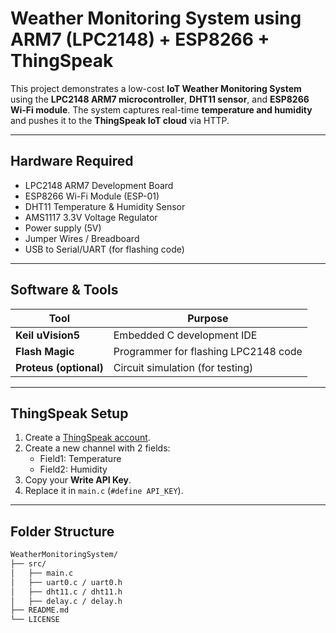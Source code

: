 # Weather Monitoring System using ARM7 (LPC2148) + ESP8266 + ThingSpeak

This project demonstrates a low-cost **IoT Weather Monitoring System** using the **LPC2148 ARM7 microcontroller**, **DHT11 sensor**, and **ESP8266 Wi-Fi module**. The system captures real-time **temperature and humidity** and pushes it to the **ThingSpeak IoT cloud** via HTTP.

---

## Hardware Required

- LPC2148 ARM7 Development Board
- ESP8266 Wi-Fi Module (ESP-01)
- DHT11 Temperature & Humidity Sensor
- AMS1117 3.3V Voltage Regulator
- Power supply (5V)
- Jumper Wires / Breadboard
- USB to Serial/UART (for flashing code)

---

## Software & Tools

| Tool            | Purpose                              |
|-----------------|--------------------------------------|
| **Keil uVision5** | Embedded C development IDE          |
| **Flash Magic**  | Programmer for flashing LPC2148 code |
| **Proteus (optional)** | Circuit simulation (for testing)  |

---

## ThingSpeak Setup

1. Create a [ThingSpeak account](https://thingspeak.com).
2. Create a new channel with 2 fields:
   - Field1: Temperature
   - Field2: Humidity
3. Copy your **Write API Key**.
4. Replace it in `main.c` (`#define API_KEY`).

---

## Folder Structure

```bash
WeatherMonitoringSystem/
├── src/
│   ├── main.c
│   ├── uart0.c / uart0.h
│   ├── dht11.c / dht11.h
│   ├── delay.c / delay.h
├── README.md
└── LICENSE
